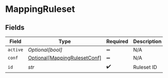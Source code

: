# MappingRuleset


## Fields

| Field                                                                     | Type                                                                      | Required                                                                  | Description                                                               |
| ------------------------------------------------------------------------- | ------------------------------------------------------------------------- | ------------------------------------------------------------------------- | ------------------------------------------------------------------------- |
| `active`                                                                  | *Optional[bool]*                                                          | :heavy_minus_sign:                                                        | N/A                                                                       |
| `conf`                                                                    | [Optional[MappingRulesetConf]](../../models/shared/mappingrulesetconf.md) | :heavy_minus_sign:                                                        | N/A                                                                       |
| `id`                                                                      | *str*                                                                     | :heavy_check_mark:                                                        | Ruleset ID                                                                |